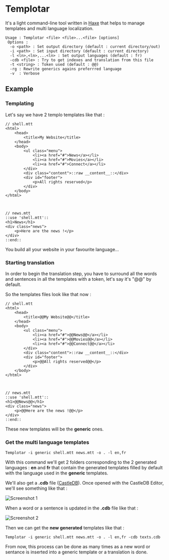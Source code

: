 # Templotar

It's a light command-line tool written in [Haxe](http://haxe.org) that helps to manage templates and multi language localization.

	Usage : Templotar <file> <file>...<file> [options]
	 Options :
	  -o <path> : Set output directory (default : current directory/out)
	  -i <path> : Set input directory (default : current directory)
	  -l <ln>,<ln>,...<ln> : Set output languages (default : fr)
	  -cdb <file> : Try to get indexes and translation from this file
	  -t <string> : Token used (default : @@)
	  -rg : Rewrite generics agains preferrred language
	  -v  : Verbose

## Example

### Templating

Let's say we have 2 templo templates like that :

	// shell.mtt
	<html>
		<head>
			<title>My Website</title>
		</head>
		<body>
			<ul class="menu">
				<li><a href="#">News</a></li>
				<li><a href="#">Movies</a></li>
				<li><a href="#">Connect</a></li>
			</div>
			<div class="content">::raw __content__::</div>
			<div id="footer">
				<p>All rights reserved</p>
			</div>
		</body>
	</html>

 
	
	// news.mtt
	::use 'shell.mtt'::
	<h1>News</h1>
	<div class="news">
		<p>Here are the news !</p>
	</div>
	::end::
	
You build all your website in your favourite language...

### Starting translation

In order to begin the translation step, you have to surround all the words and sentences in all the templates with a token, let's say it's "@@" by default.

So the templates files look like that now :

	// shell.mtt
	<html>
		<head>
			<title>@@My Website@@</title>
		</head>
		<body>
			<ul class="menu">
				<li><a href="#">@@News@@</a></li>
				<li><a href="#">@@Movies@@</a></li>
				<li><a href="#">@@Connect@@</a></li>
			</div>
			<div class="content">::raw __content__::</div>
			<div id="footer">
				<p>@@All rights reserved@@</p>
			</div>
		</body>
	</html>
		
	
	
	// news.mtt
	::use 'shell.mtt'::
	<h1>@@News@@</h1>
	<div class="news">
		<p>@@Here are the news !@@</p>
	</div>
	::end::
	
These new templates will be the **generic** ones.

### Get the multi language templates

	Templotar -i generic shell.mtt news.mtt -o . -l en,fr

With this command we'll get 2 folders corresponding to the 2 generated languages : **en** and **fr** that contain the generated templates filled by default with the language used in the **generic** templates.

We'll also get a **.cdb** file ([CastleDB](http://castledb.org)). Once opened with the CastleDB Editor, we'll see something like that :
	
![Screenshot 1](http://mromecki.fr/blog/post/59/screen1.jpg)
	
When a word or a sentence is updated in the **.cdb** file like that :
	
![Screenshot 2](http://mromecki.fr/blog/post/59/screen2.jpg)
		
Then we can get the **new generated** templates like that :
	
	Templotar -i generic shell.mtt news.mtt -o . -l en,fr -cdb texts.cdb
	
From now, this process can be done as many times as a new word or sentance is inserted into a generic template or a translation is done.
